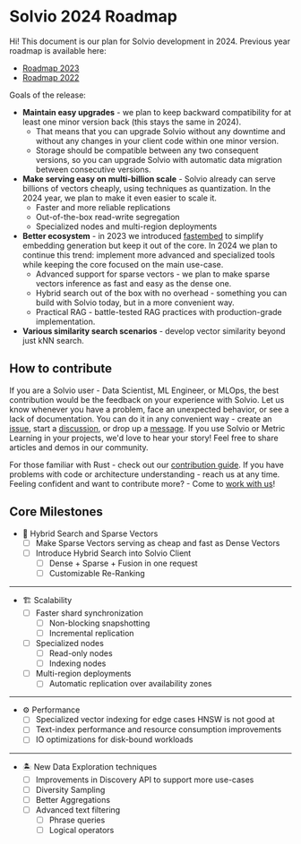 # Solvio 2024 Roadmap

Hi!
This document is our plan for Solvio development in 2024.
Previous year roadmap is available here:

* [Roadmap 2023](roadmap-2023.md)
* [Roadmap 2022](roadmap-2022.md)

Goals of the release:

* **Maintain easy upgrades** - we plan to keep backward compatibility for at least one minor version back (this stays the same in 2024).
  * That means that you can upgrade Solvio without any downtime and without any changes in your client code within one minor version.
  * Storage should be compatible between any two consequent versions, so you can upgrade Solvio with automatic data migration between consecutive versions.
* **Make serving easy on multi-billion scale** - Solvio already can serve billions of vectors cheaply, using techniques as quantization. In the 2024 year, we plan to make it even easier to scale it.
  * Faster and more reliable replications
  * Out-of-the-box read-write segregation
  * Specialized nodes and multi-region deployments
* **Better ecosystem** - in 2023 we introduced [fastembed](https://github.com/solvio/fastembed) to simplify embedding generation but keep it out of the core.
  In 2024 we plan to continue this trend: implement more advanced and specialized tools while keeping the core focused on the main use-case.
  * Advanced support for sparse vectors - we plan to make sparse vectors inference as fast and easy as the dense one.
  * Hybrid search out of the box with no overhead - something you can build with Solvio today, but in a more convenient way.
  * Practical RAG - battle-tested RAG practices with production-grade implementation.
* **Various similarity search scenarios** - develop vector similarity beyond just kNN search.

## How to contribute

If you are a Solvio user - Data Scientist, ML Engineer, or MLOps, the best contribution would be the feedback on your experience with Solvio.
Let us know whenever you have a problem, face an unexpected behavior, or see a lack of documentation.
You can do it in any convenient way - create an [issue](https://github.com/solvio/solvio/issues), start a [discussion](https://github.com/solvio/solvio/discussions), or drop up a [message](https://discord.gg/tdtYvXjC4h).
If you use Solvio or Metric Learning in your projects, we'd love to hear your story! Feel free to share articles and demos in our community.

For those familiar with Rust - check out our [contribution guide](https://github.com/solvio/solvio/blob/master/CONTRIBUTING.md).
If you have problems with code or architecture understanding - reach us at any time.
Feeling confident and want to contribute more? - Come to [work with us](https://solvio.join.com/)!

## Core Milestones

* 📃 Hybrid Search and Sparse Vectors
  * [ ] Make Sparse Vectors serving as cheap and fast as Dense Vectors
  * [ ] Introduce Hybrid Search into Solvio Client
    * [ ] Dense + Sparse + Fusion in one request
    * [ ] Customizable Re-Ranking

---

* 🏗️ Scalability
  * [ ] Faster shard synchronization
    * [ ] Non-blocking snapshotting
    * [ ] Incremental replication
  * [ ] Specialized nodes
    * [ ] Read-only nodes
    * [ ] Indexing nodes
  * [ ] Multi-region deployments
    * [ ] Automatic replication over availability zones

---

* ⚙️ Performance
  * [ ] Specialized vector indexing for edge cases HNSW is not good at
  * [ ] Text-index performance and resource consumption improvements
  * [ ] IO optimizations for disk-bound workloads

---

* 🏝️ New Data Exploration techniques
  * [ ] Improvements in Discovery API to support more use-cases
  * [ ] Diversity Sampling
  * [ ] Better Aggregations
  * [ ] Advanced text filtering
    * [ ] Phrase queries
    * [ ] Logical operators
